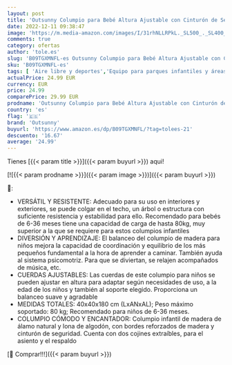 ```yaml
---
layout: post
title: 'Outsunny Columpio para Bebé Altura Ajustable con Cinturón de Seguridad Interior y Exterior Carga Máx. 80 kg Madera 40x40x180 cm Rosa'
date: 2022-12-11 09:38:47
image: 'https://m.media-amazon.com/images/I/31rhNLLRPkL._SL500_._SL400_.jpg'
comments: true
category: ofertas
author: 'tole.es'
slug: 'B09TGXMNFL-es Outsunny Columpio para Bebé Altura Ajustable con Cinturón...'
sku: 'B09TGXMNFL-es'
tags: [ 'Aire libre y deportes','Equipo para parques infantiles y áreas de juego','Gimnasios y columpios','Juguetes','Juguetes y juegos','bebé','outsunny','🇪🇸', ]
actualPrice: 24.99 EUR
currency: EUR
price: 24.99
comparePrice: 29.99 EUR
prodname: 'Outsunny Columpio para Bebé Altura Ajustable con Cinturón de Seguridad Interior y Exterior Carga Máx. 80 kg Madera 40x40x180 cm Rosa'
country: 'es'
flag: '🇪🇸'
brand: 'Outsunny'
buyurl: 'https://www.amazon.es/dp/B09TGXMNFL/?tag=tolees-21'
descuento: '16.67'
average: '24.99'
---
```


Tienes [{{< param title >}}]({{< param buyurl >}}) aqui!

[![{{< param prodname >}}]({{< param image >}})]({{< param buyurl >}})

🔎:

- VERSÁTIL Y RESISTENTE: Adecuado para su uso en interiores y exteriores, se puede colgar en el techo, un árbol o estructura con suficiente resistencia y estabilidad para ello. Recomendado para bebés de 6-36 meses tiene una capacidad de carga de hasta 80kg, muy superior a la que se requiere para estos columpios infantiles
- DIVERSIÓN Y APRENDIZAJE: El balanceo del columpio de madera para niños mejora la capacidad de coordinación y equilibrio de los más pequeños fundamental a la hora de aprender a caminar. También ayuda al sistema psicomotriz. Para que se diviertan, se relajen acompañados de música, etc.
- CUERDAS AJUSTABLES: Las cuerdas de este columpio para niños se pueden ajustar en altura para adaptar según necesidades de uso, a la edad de los niños y también al soporte elegido. Proporciona un balanceo suave y agradable
- MEDIDAS TOTALES: 40x40x180 cm (LxANxAL); Peso máximo soportado: 80 kg; Recomendado para niños de 6-36 meses.
- COLUMPIO CÓMODO Y ENCANTADOR: Columpio infantil de madera de álamo natural y lona de algodón, con bordes reforzados de madera y cinturón de seguridad. Cuenta con dos cojines extraíbles, para el asiento y el respaldo

[🛒 Comprar!!!]({{< param buyurl >}})
